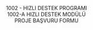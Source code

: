 <div style="text-align: center;">
	1002 - HIZLI DESTEK PROGRAMI<br/>
	1002-A HIZLI DESTEK MODÜLÜ<br/>
	PROJE BAŞVURU FORMU
</div>
